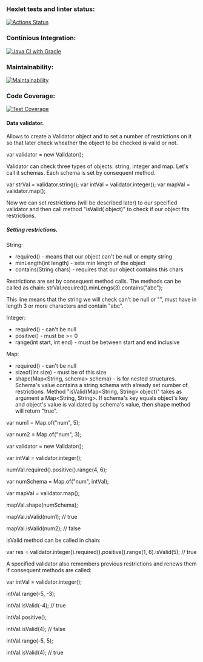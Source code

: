### Hexlet tests and linter status:
[![Actions Status](https://github.com/roman-iork/java-project-78/actions/workflows/hexlet-check.yml/badge.svg)](https://github.com/roman-iork/java-project-78/actions)

### Continious Integration:
[![Java CI with Gradle](https://github.com/roman-iork/java-project-78/actions/workflows/CI_gradle_78.yml/badge.svg)](https://github.com/roman-iork/java-project-78/actions/workflows/CI_gradle_78.yml)

### Maintainability:
[![Maintainability](https://api.codeclimate.com/v1/badges/9adce84a919ce8fa5123/maintainability)](https://codeclimate.com/github/roman-iork/java-project-78/maintainability)

### Code Coverage:
[![Test Coverage](https://api.codeclimate.com/v1/badges/9adce84a919ce8fa5123/test_coverage)](https://codeclimate.com/github/roman-iork/java-project-78/test_coverage)


#### Data validator.
Allows to create a Validator object and to set a number of restrictions on it so that later check wheather the object to be checked is valid or not.

var validator = new Validator();

Validator can check three types of objects: string, integer and map. Let's call it schemas. Each schema is set by consequent method.

var strVal = validator.string();
var intVal = validator.integer();
var mapVal = validator.map();


Now we can set restrictions (will be described later) to our specified validator and then call method "isValid(<T> object)" to check if our object fits restrictions.

##### Setting restrictions.
String:
 - required() - means that our object can't be null or empty string
 - minLength(int length) - sets min length of the object
 - contains(String chars) - requires that our object contains this chars  

Restrictions are set by consequent method calls. The methods can be called as chain:
   strVal.required().minLengs(3).contains("abc");
   
This line means that the string we will check can't be null or "", must have in length 3 or more characters and contain "abc".

Integer:
 - required() - can't be null
 - positive() - must be >= 0
 - range(int start, int end) - must be between start and end inclusive
 
Map:
 - required() - can't be null
 - sizeof(int size) - must be of this size
 - shape(Map<String, schema<String>> schema) - is for nested structures. Schema's value contains a string schema<String> with already set number of restrictions. Method "isValid(Map<String, String> object)" takes as argument a Map<String, String>. If schema's key equals object's key and object's value is validated by schema's value, then shape method will return "true".

var num1 = Map.of("num", 5);

var num2 = Map.of("num", 3);


var validator = new Validator();

var intVal = validator.integer();

numVal.required().positive().range(4, 6);

var numSchema = Map.of("num", intVal);


var mapVal = validator.map();

mapVal.shape(numSchema);

mapVal.isValid(num1); // true

mapVal.isValid(num2); // false


isValid method can be called in chain:

var res = validator.integer().required().positive().range(1, 6).isValid(5); // true

A specified validator also remembers previous restrictions and renews them if consequent methods are called:

var intVal = validator.integer();

intVal.range(-5, -3);

intVal.isValid(-4); // true

intVal.positive();

intVal.isValid(4); // false

intVal.range(-5, 5);

intVal.isValid(4); // true

